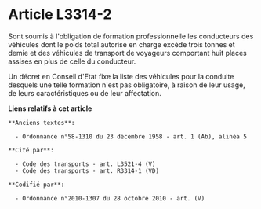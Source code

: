 # Article L3314-2

Sont soumis à l'obligation de formation professionnelle les conducteurs des véhicules dont le poids total autorisé en charge
excède trois tonnes et demie et des véhicules de transport de voyageurs comportant huit places assises en plus de celle du
conducteur.

Un décret en Conseil d'Etat fixe la liste des véhicules pour la conduite desquels une telle formation n'est pas obligatoire,
à raison de leur usage, de leurs caractéristiques ou de leur affectation.

**Liens relatifs à cet article**

	**Anciens textes**:

	  - Ordonnance n°58-1310 du 23 décembre 1958 - art. 1 (Ab), alinéa 5

	**Cité par**:

	  - Code des transports - art. L3521-4 (V)
	  - Code des transports - art. R3314-1 (VD)

	**Codifié par**:

	  - Ordonnance n°2010-1307 du 28 octobre 2010 - art. (V)
